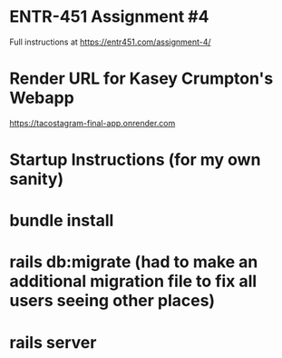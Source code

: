 # ENTR-451 Assignment #4

Full instructions at https://entr451.com/assignment-4/


# Render URL for Kasey Crumpton's Webapp
https://tacostagram-final-app.onrender.com


# Startup Instructions (for my own sanity)
# bundle install
# rails db:migrate (had to make an additional migration file to fix all users seeing other places)
# rails server 